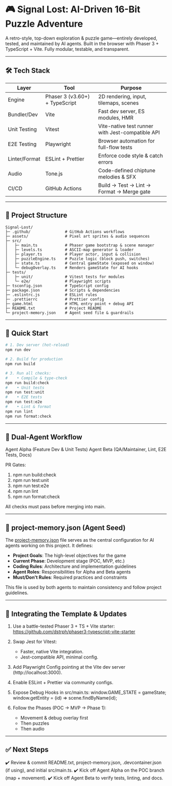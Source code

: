 # 🎮 Signal Lost: AI-Driven 16-Bit Puzzle Adventure

A retro-style, top-down exploration & puzzle game—entirely developed, tested, and maintained by AI agents.
Built in the browser with Phaser 3 + TypeScript + Vite. Fully modular, testable, and transparent.

---

## 🛠️ Tech Stack
| Layer           | Tool                       | Purpose                                               |
|----------------|----------------------------|-------------------------------------------------------|
| Engine          | Phaser 3 (v3.60+) + TypeScript | 2D rendering, input, tilemaps, scenes                |
| Bundler/Dev     | Vite                       | Fast dev server, ES modules, HMR                      |
| Unit Testing    | Vitest                     | Vite-native test runner with Jest-compatible API      |
| E2E Testing     | Playwright                 | Browser automation for full-flow tests                |
| Linter/Format   | ESLint + Prettier          | Enforce code style & catch errors                     |
| Audio           | Tone.js                    | Code-defined chiptune melodies & SFX                  |
| CI/CD           | GitHub Actions             | Build → Test → Lint → Format → Merge gate             |

---

## 📁 Project Structure
```
Signal-Lost/
├─ .github/               # GitHub Actions workflows
├─ assets/                # Pixel art sprites & audio sequences
├─ src/
│   ├─ main.ts            # Phaser game bootstrap & scene manager
│   ├─ levels.ts          # ASCII-map generator & loader
│   ├─ player.ts          # Player actor, input & collision
│   ├─ puzzleEngine.ts    # Puzzle logic (block push, switches)
│   ├─ state.ts           # Central gameState (exposed on window)
│   └─ debugOverlay.ts    # Renders gameState for AI hooks
├─ tests/
│   ├─ unit/              # Vitest tests for modules
│   └─ e2e/               # Playwright scripts
├─ tsconfig.json          # TypeScript config
├─ package.json           # Scripts & dependencies
├─ .eslintrc.js           # ESLint rules
├─ .prettierrc            # Prettier config
├─ game.html              # HTML entry point + debug API
├─ README.txt             # Project README
└─ project-memory.json    # Agent seed file & guardrails
```

---

## 🚀 Quick Start

```bash
# 1. Dev server (hot-reload)
npm run dev

# 2. Build for production
npm run build

# 3. Run all checks:
#    • Compile & type-check
npm run build:check
#    • Unit tests
npm run test:unit
#    • E2E tests
npm run test:e2e
#    • Lint & format
npm run lint
npm run format:check
```

---

## 🤖 Dual-Agent Workflow

Agent Alpha (Feature Dev & Unit Tests)
Agent Beta (QA/Maintainer, Lint, E2E Tests, Docs)

PR Gates:
1. npm run build:check
2. npm run test:unit
3. npm run test:e2e
4. npm run lint
5. npm run format:check

All checks must pass before merging into main.

---

## 🧠 project-memory.json (Agent Seed)

The [project-memory.json](./project-memory.json) file serves as the central configuration for AI agents working on this project. It defines:

- **Project Goals**: The high-level objectives for the game
- **Current Phase**: Development stage (POC, MVP, etc.)
- **Coding Rules**: Architecture and implementation guidelines
- **Agent Roles**: Responsibilities for Alpha and Beta agents
- **Must/Don't Rules**: Required practices and constraints

This file is used by both agents to maintain consistency and follow project guidelines.

---

## 🔄 Integrating the Template & Updates

1. Use a battle-tested Phaser 3 + TS + Vite starter:
   https://github.com/dstrph/phaser3-typescript-vite-starter

2. Swap Jest for Vitest:
   - Faster, native Vite integration.
   - Jest-compatible API, minimal config.

3. Add Playwright Config pointing at the Vite dev server (http://localhost:3000).

4. Enable ESLint + Prettier via community configs.

5. Expose Debug Hooks in src/main.ts:
   window.GAME_STATE = gameState;
   window.getEntity = (id) => scene.findByName(id);

6. Follow the Phases (POC → MVP → Phase 1):
   - Movement & debug overlay first
   - Then puzzles
   - Then audio

---

## ✅ Next Steps
✔️ Review & commit README.txt, project-memory.json, .devcontainer.json (if using), and initial src/main.ts.
✔️ Kick off Agent Alpha on the POC branch (map + movement).
✔️ Kick off Agent Beta to verify tests, linting, and docs.
